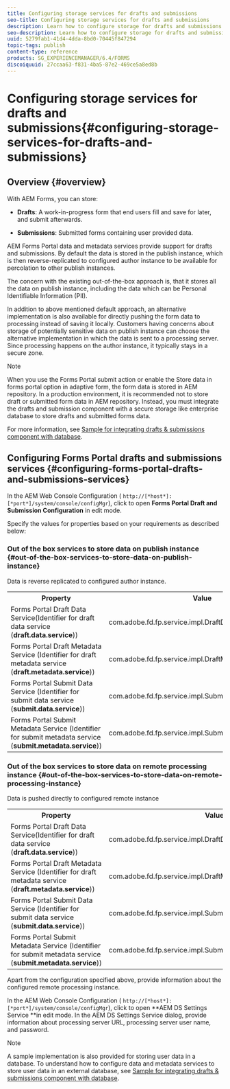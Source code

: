 ```yaml
---
title: Configuring storage services for drafts and submissions
seo-title: Configuring storage services for drafts and submissions
description: Learn how to configure storage for drafts and submissions
seo-description: Learn how to configure storage for drafts and submissions
uuid: 5279fab1-41d4-4dda-8bd0-70445f847294
topic-tags: publish
content-type: reference
products: SG_EXPERIENCEMANAGER/6.4/FORMS
discoiquuid: 27ccaa63-f831-4ba5-87e2-469ce5a8ed8b
---
```


# Configuring storage services for drafts and submissions{#configuring-storage-services-for-drafts-and-submissions}

## Overview {#overview}

With AEM Forms, you can store:

* **Drafts**: A work-in-progress form that end users fill and save for later, and submit afterwards.  

* **Submissions**: Submitted forms containing user provided data.

AEM Forms Portal data and metadata services provide support for drafts and submissions. By default the data is stored in the publish instance, which is then reverse-replicated to configured author instance to be available for percolation to other publish instances.

The concern with the existing out-of-the-box approach is, that it stores all the data on publish instance, including the data which can be Personal Identifiable Information (PII).

In addition to above mentioned default approach, an alternative implementation is also available for directly pushing the form data to processing instead of saving it locally. Customers having concerns about storage of potentially sensitive data on publish instance can choose the alternative implementation in which the data is sent to a processing server. Since processing happens on the author instance, it typically stays in a secure zone.

>[!NOTE]
>
>When you use the Forms Portal submit action or enable the Store data in forms portal option in adaptive form, the form data is stored in AEM repository. In a production environment, it is recommended not to store draft or submitted form data in AEM repository. Instead, you must integrate the drafts and submission component with a secure storage like enterprise database to store drafts and submitted forms data. 
>
>For more information, see [Sample for integrating drafts & submissions component with database](../../forms/using/integrate-draft-submission-database.md).

## Configuring Forms Portal drafts and submissions services {#configuring-forms-portal-drafts-and-submissions-services}

In the AEM Web Console Configuration ( `http://[*host*]:[*port*]/system/console/configMgr`), click to open **Forms Portal Draft and Submission Configuration** in edit mode.

Specify the values for properties based on your requirements as described below:

### Out of the box services to store data on publish instance {#out-of-the-box-services-to-store-data-on-publish-instance}

Data is reverse replicated to configured author instance.

<table> 
 <tbody>
  <tr></tr>
 </tbody>
 <tbody>
  <tr>
   <th>Property</th> 
   <th>Value</th> 
  </tr>
  <tr>
   <td>Forms Portal Draft Data Service(Identifier for draft data service (<strong>draft.data.service</strong>))</td> 
   <td>com.adobe.fd.fp.service.impl.DraftDataServiceImpl<br /> </td> 
  </tr>
  <tr>
   <td>Forms Portal Draft Metadata Service (Identifier for draft metadata service (<strong>draft.metadata.service</strong>))</td> 
   <td>com.adobe.fd.fp.service.impl.DraftMetadataServiceImpl<br /> </td> 
  </tr>
  <tr>
   <td>Forms Portal Submit Data Service (Identifier for submit data service (<strong>submit.data.service</strong>))</td> 
   <td>com.adobe.fd.fp.service.impl.SubmitDataServiceImpl<br /> </td> 
  </tr>
  <tr>
   <td>Forms Portal Submit Metadata Service (Identifier for submit metadata service (<strong>submit.metadata.service</strong>))</td> 
   <td>com.adobe.fd.fp.service.impl.SubmitMetadataServiceImpl<br /> </td> 
  </tr>
 </tbody>
</table>

### Out of the box services to store data on remote processing instance {#out-of-the-box-services-to-store-data-on-remote-processing-instance}

Data is pushed directly to configured remote instance

<table> 
 <tbody>
  <tr></tr>
 </tbody>
 <tbody>
  <tr>
   <th>Property</th> 
   <th>Value</th> 
  </tr>
  <tr>
   <td>Forms Portal Draft Data Service(Identifier for draft data service (<strong>draft.data.service</strong>))</td> 
   <td>com.adobe.fd.fp.service.impl.DraftDataServiceRemoteImpl<br /> </td> 
  </tr>
  <tr>
   <td>Forms Portal Draft Metadata Service (Identifier for draft metadata service (<strong>draft.metadata.service</strong>))</td> 
   <td>com.adobe.fd.fp.service.impl.DraftMetadataServiceRemoteImpl<br /> </td> 
  </tr>
  <tr>
   <td>Forms Portal Submit Data Service (Identifier for submit data service (<strong>submit.data.service</strong>))</td> 
   <td>com.adobe.fd.fp.service.impl.SubmitDataServiceRemoteImpl<br /> </td> 
  </tr>
  <tr>
   <td>Forms Portal Submit Metadata Service (Identifier for submit metadata service (<strong>submit.metadata.service</strong>))</td> 
   <td>com.adobe.fd.fp.service.impl.SubmitMetadataServiceRemoteImpl<br /> </td> 
  </tr>
 </tbody>
</table>

Apart from the configuration specified above, provide information about the configured remote processing instance.

In the AEM Web Console Configuration ( `http://[*host*]:[*port*]/system/console/configMgr`), click to open **AEM DS Settings Service **in edit mode. In the AEM DS Settings Service dialog, provide information about processing server URL, processing server user name, and password.

>[!NOTE]
>
>A sample implementation is also provided for storing user data in a database. To understand how to configure data and metadata services to store user data in an external database, see [Sample for integrating drafts & submissions component with database](../../forms/using/integrate-draft-submission-database.md).

